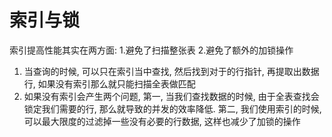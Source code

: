 # 索引与锁

索引提高性能其实在两方面: 1.避免了扫描整张表 2.避免了额外的加锁操作

1. 当查询的时候, 可以只在索引当中查找, 然后找到对于的行指针, 再提取出数据行, 如果没有索引那么就只能扫描全表做匹配
2. 如果没有索引会产生两个问题, 第一, 当我们查找数据的时候, 由于全表查找会锁定我们需要的行, 那么就导致的并发的效率降低. 第二, 我们使用索引的时候, 可以最大限度的过滤掉一些没有必要的行数据, 这样也减少了加锁的操作
